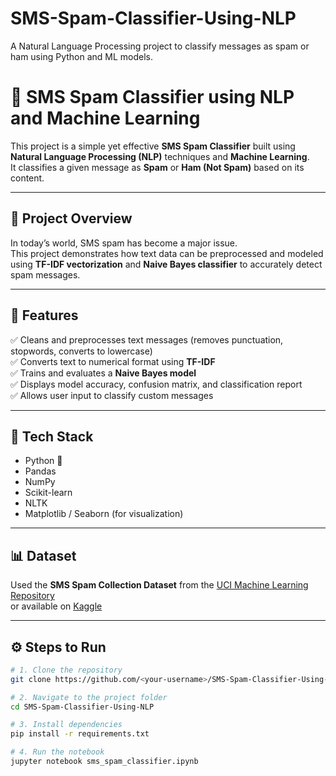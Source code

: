 # SMS-Spam-Classifier-Using-NLP
A Natural Language Processing project to classify messages as spam or ham using Python and ML models.
# 📩 SMS Spam Classifier using NLP and Machine Learning

This project is a simple yet effective **SMS Spam Classifier** built using **Natural Language Processing (NLP)** techniques and **Machine Learning**.  
It classifies a given message as **Spam** or **Ham (Not Spam)** based on its content.

---

## 🚀 Project Overview
In today’s world, SMS spam has become a major issue.  
This project demonstrates how text data can be preprocessed and modeled using **TF-IDF vectorization** and **Naive Bayes classifier** to accurately detect spam messages.

---

## 🧩 Features
✅ Cleans and preprocesses text messages (removes punctuation, stopwords, converts to lowercase)  
✅ Converts text to numerical format using **TF-IDF**  
✅ Trains and evaluates a **Naive Bayes model**  
✅ Displays model accuracy, confusion matrix, and classification report  
✅ Allows user input to classify custom messages  

---

## 🧠 Tech Stack
- Python 🐍  
- Pandas  
- NumPy  
- Scikit-learn  
- NLTK  
- Matplotlib / Seaborn (for visualization)

---

## 📊 Dataset
Used the **SMS Spam Collection Dataset** from the [UCI Machine Learning Repository](https://archive.ics.uci.edu/ml/datasets/sms+spam+collection)  
or available on [Kaggle](https://www.kaggle.com/datasets/uciml/sms-spam-collection-dataset)

---

## ⚙️ Steps to Run

```bash
# 1. Clone the repository
git clone https://github.com/<your-username>/SMS-Spam-Classifier-Using-NLP.git

# 2. Navigate to the project folder
cd SMS-Spam-Classifier-Using-NLP

# 3. Install dependencies
pip install -r requirements.txt

# 4. Run the notebook
jupyter notebook sms_spam_classifier.ipynb
